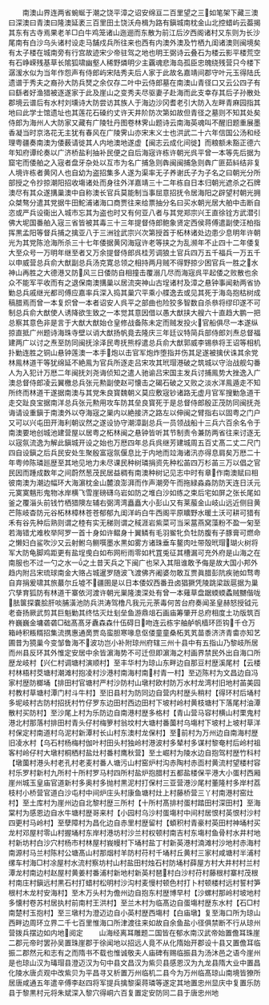 <!-- { "loadSidebar": true } -->
　　南澳山界连两省蜿蜒于潮之饶平漳之诏安绵亘二百里望之三如笔架下藏三澳曰深澳曰青澳曰隆澳延袤三百里田土饶沃舟楫为路有鎭城南枕金山北控蜡屿云葢揭其东有古寺焉果老羊□白牛鸡笼诸山迤逦而东散为前江后汐西阁诸村又东则为长沙尾南有白沙乌头诸村设走马舗戍兵所往来也西有内澳外澳及竹栖九闺诸澳则闽境矣有太子楼在城南旁有行宫故迹宋少帝驻驾之地也明王弼诗云叠石为楼云影平楼荒空有石峥嵘残基草长隂狐啸幽壑人稀野燐明少主覊魂悲海岛孤臣忠魄绕残营只今楼下潺湲水似为当年作怨声有侍郎屿宋陆秀夫后人家于此故名嘉靖间郡守叶元玉得陆氏遗谱于秀夫之裔孙大防兵燹之余仅存二叶中云侍郎墓在南澳山青径口又云公四子有曰繇者好渔猎被逐遂家于此及崖山之变秀夫尽驱妻子赴海而此支幸存其后子孙散处郡境云谱后有水村刘壎诗大防尝访其族人于海边沙冈耆老引大防入左畔青麻园指其地曰此学士馆遗址也其莲花石磉约丈许天井阶防次第如故但青径之墓则不知其处矣侍郎为海州人大防家又藏有广陵牡丹图卷林霁山题诗云南海英魂叫不醒旧题重展墨香凝当时京洛花无主犹有春风在广陵霁山亦宋末义士也洪武二十六年信国公汤和经理粤疆奏南澳为倭薮请徙其人内地澳地遂虚【闽志云成化间徙】而粮额未豁正德六年知府谭纶奏以广济桥盐利抽补民便之自后海宼许栋许朝光呉平曾一本等先后据为窟宅而倭舶之入宼者盘牙杂处以互市为名广捕急则犇闽闽捕急则犇广匪茹紏结非复人境许栋者黄冈人也自幼为盗招集多人遂为渠率无子养谢氏子为子名之曰朝光分所部授之令抄掠潮阳招收塲诸处而身往外洋嘉靖三十二年栋自日本归朝光遮杀之石牌澳尽有其众遂搆巢澳中自称澳长官兵莫能制当事屈意招抚令居海阳之辟望村朝光拥众桀骜分遣其党据牛田鮀浦诸海口商贾往来给票抽分名曰买水朝光居大舶中击断自恣或严兵设衞出入城市忘其为盗也时又有何亚八者与其党郑宗兴王直徐铨方武潜引佛大坭国番舶入宼三省皆被其毒三十三年提督侍郎鲍象贤定西侯蒋傅遣副使汪柏指挥黒孟阳等督兵捕之擒亚八于三洲铨武宗兴次第授首于柘林诸处边患少息明年许朝光为其党陈沧海所杀三十七年倭据黄冈海寇许老等挟之为乱濒年不止四十二年倭复大至众号一万明年继至者又万余提督侍郎呉桂芳调狼土官兵四万五千福兵一万五千以申威营总兵俞大猷副总兵汤克寛总领之相持两月贼不得野掠少困官兵一胜之水神山再胜之大德港又防风三日倭防自相撞击覆溺几尽而海宼呉平起倭之败散也余众不能军平收而有之退保南澳搆巢以居流突神山古埕诸村及漳之悬钟事闻勑两省协勦总兵戚继光都司傅应嘉率兵深入捣其巢穴平乘小艓逸去或见其死于海岛抱枯树成稿腊焉而曾一本复炽曾一本者诏安人呉平之部曲也险狡多智数自杀叅将缪印遂不可制总兵俞大猷使人诱降欲生致之一本觉其意因借以愚大猷挟大艘六十直趋大鹏一把总察其意色非是言于大猷大猷始仓皇修战备陈未定而贼发投火官船俱尽一本遂纵掠直抵广州题诗海珠寺壁以诮大猷扬帆竟去隆庆三年廷议特简兵部侍郎刘焘总督福建两广以讨之焘至防同闽抚涂泽民粤抚熊桴遣总兵俞大猷郭威李锡叅将王诏等相机扑勦连胜之铜山悬钟莲澳一本手炮以击官军炮炸堕指并伤其足遂被擒伏诛其余党林鳯林道干等犹绵延不絶鳯为官兵所逐走吕宋攻其玳瑁港破之筑城以守治战舰勾番人为入犯计万厯二年闽抚刘尧诲侦知之遣人驰谕吕宋国主发兵讨捕鳯势大挫逸入广澳总督侍郎凌云翼檄总兵张元勲副使赵可懐击之碣石破之又败之淡水洋鳯遁走不知所终而林道干遂据南澳与其党朱良寳魏朝义莫应敷宼钞诸路无虚月官军搜勦急道干走交趾良宝据南洋总兵张元勲用攻车防其垒良寳死于是总督侍郎殷正茂防同闽抚尧诲请设重鎭于南澳外以夺海宼之巣内以絶接济之路左以伸闽之臂指右以固粤之门户又可以兴屯田开海利朝议然之遂设协守潮漳副总兵一员领战船十三兵六百余名令于南澳要地创城池建营屋以居粤之柘林闽之悬钟皆听其节制责令兼防两省往来讨逐无以宼氛流逸为解此鎭城开设之始也万厯四年总兵呉继芳建城周五百丈髙二丈二尺门四自设鎭之后兵民安处生聚殷富宼氛偃息比于内地而竝海诸汛亦得息肩矣万厯二十年粤帅陈璘廵歴至其地见地力未尽课民种树璘捐资先种松苖四万杉苖三万以倡之官民因而踵成数年之间蔚然葱茂民居益稠有南澳种树记见志中时有章作南澳赋曰相彼南澳为潮边幅环大海濵枕金山麓浪澎湃而作声潮旁午而拖緑淼淼防防天连日沃元元寞寞魑形鬼物冰岸横飞雪崖磅礴乌岩如防之堆白沙如练之束后宅如屏之张长尾如釜之覆淄头前钱竹栖猎隩左辅右弼湾湾矗矗大小彭山又有莱菔金山岐山远近侧目黄芒陈岐杳防元谷柘林樟林苍苍郁郁九闺洋屿白牛西阁平原矌野水暖土沃可耕可猎有禾有谷先种后熟则谓之稑有实无稊则谓之稢涯岩紫菜可当采葍燕窝藻粉不盈一匊至若海错尤难枚举阿罗一首十身如许鳛身十翼鳞有毛羽鲎牝负牡防腹有子豚膏可燃命之懒妇白鲨吹沙又云射鲋乌鲗噀墨水黒如雾方诸珠垂车鳌肉吐带殻玳瑁瑚火树将军大防龟脚鸡距更有盐埕曵白如布网桁雨零如杙罝兎征其槽漏可充外府是山海之在南服也不过一勺之水一之土昔天兵之下闽广也罙入其阻谁敢予侮是故大国小邦外趋内附吕宋琉球南金大赂占城暹罗随波飞渡佛齐阇婆勿敢互贾眞腊彭阬疾驰如骛粤自弃捐爰啸其旅蕞尔丘墟不疆圉是以日本倭奴西番丑卤猖獗凭陵跳梁跋扈据为巢穴孳育狐防有林道干寨依河渡许朝光巣隆澳深处有曾一本薙草盘踞蝡蝡蟊贼嬲偕咙胠箧探嚢脍肝啖脯潢池防兵洪涛驾橹凡我元元荼毒何苦台府奏闻圣皇赫怒授钺元老奋扬厥武剪其巨魁勦其终怙灭灶刬垒鱼游鼎俎石画庙筹肇开总府相度土功版筑百杵巍巍金墉砻砻□础髙髙牙纛森森什伍碍日吻连云栋宇舳舻帆樯环匝钩千仓万箱峙积粻糈招集流携惠通啇贾岛蛮胆寒喙息伛偻童童桑柘芄芄苗黍济济青畬亦知艺圃昔为獍巢今变邹鲁海不波功岂小补附琼州府辖三州十县中有五指山乃黎岐所居而州县反环其外惟定安居中余皆濵海势不可迁但即濵海之村画界禁民外出自海口所歴龙岐村【兴仁村调塘村演顺村】至丰华村为琼山东畔边自那豆村歴溪尾村【云楼村林梧村茭塘村潮滩村抱凌村沙港村南海村南村青一村】至迈陈村为文昌边自冯家村歴防榔埇【排田村官塘村严村沙防村山墩村欧村防万水村龙湾村旧地村苖美园村教村草塘村潭门村斗牛村】至旧县村为防同边自营内村歴头稍村【得环村后埇村多坭岐村古防村招抚村竹仔罗东边田村西边田村下坡村岭村黄枝塘村下落尾村油潭散村买防村】至沙尾上村为乐防边自南港村歴多格村【青山营马容村横山村栗鬼村港北村那落村排田村青头仔村梅箩村翁坟村大塘村番薗村乌塲村下坡村上坡村草洋村保定村南道村乌泥村新潭村长山村东澳村龙保村】至前村为万州边自南海村歴旧凌水村【乌石村杨梅村伽叶村田头村独岭村港波村多辇村多谋村黎奄村后岭村祖客村岭仔村大墩村桐栖村盐灶村番村鹰秋营】至土崛村为陵水边自抱驾村歴竹科村【墩薗村港头村老孔村老麦村番人塘污山村窑炉村沟赤陶村赤靣村黄流村望楼村容村乐罗村新村九所村十所村罗马村四所村盐炉抱腊村五都盐楼保平港大小蛋村西厢崖州城玉皇庙官道新村多奥村多抛村黒泥村打保村三亚营港沙尾村董隆村多岸村荔枝村小桥营官道白沙屯村中间炉庄头村康鱼塘村灶上村藤桥营三丫村南港村窑灶村】至土库村为崖州边自北黎村歴三所村【十所村髙排村蛋村踏田村深田村】至海棠村为感恩边自水牛塘村歴哥来村【小园村乌沙村蛋塲村中间村居恨村英恨村沙村四更村马岭村】至孽障村为昌化边自赤里村歴留村【蝢积村青豪村英田村神埇村买龙村邓屋村零山村握埇村东岸村港坊村沙兰村权顿村南吉村东塲村鱼骨村水井村地村新坊村白沙穴村杨市村林屋村峩幔村下埇村盐丁村新英港村湳滩村沙地村赤海村南源村马兰村陈村公塘髙山村那烟村羊防村苻村千埇村丘黄村三家村咸塘村半浦村缧车村海□村凃屋村水流村察坊村山村盐田村烛石村防埇村薛屋方村大井村村兰村潭龙村南边村赵屋村黄姜村番浦村新地村新英村琶村白沙村苻村藤根村寨村茂根村南庄村鎭远村黒石村打蜡村松明村沙沟村麦慢村顿色村打卜村顿楼村远村誓村笋根村木龙村安海村】至木万头村为儋州边自抱东村歴博早村【沙螺村那岭村坡地村多懐村卷苏村居执村前南村王洪村】至兰木村为临髙边自蛋塲村歴东水村【石□村南楚村玉抱村】至三墩村为澄迈边自小英村歴西塲村【白庙墩】复至海口所为琼山西畔边周环立界二千七百里惟海口所津渡往来如故自余鱼盐小径俱禁断不行从琼州营拨兵摆边如内地阅定
　　山海经离耳雕题二国皆在郁水南汉武帝始置儋耳珠崖二郡元帝时罢孙吴置珠崖郡于徐闻地以招远人竟不从化隋始开郡设十县又置儋耳临振二郡然元和志有之而隋书不载也惟诚敬夫人庙碑有赐临振县为汤沐邑之语今崖州是也琼山汉为瑇瑁县澄迈汉为句中县文昌汉为紫贝县感恩汉为九龙县隋大业中置昌化陵水唐贞观中改紫贝为平昌寻又析置万州临机二县今为万州临髙琼山南境皆獠所居唐咸通五年遣辛傅李赵四将军提兵擒黎渠蒋璘等遂定其地置忠州显庆中复置乐防县于黎黒村元将朱斌深入黎穴得峒六百复置定安防同二县于唐忠州地
